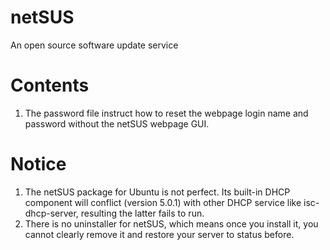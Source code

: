 # netSUS
An open source software update service

# Contents
1) The password file instruct how to reset the webpage login name and password without the netSUS webpage GUI.

# Notice
1) The netSUS package for Ubuntu is not perfect. Its built-in DHCP component will conflict (version 5.0.1) with other DHCP service like isc-dhcp-server, resulting the latter fails to run. 
2) There is no uninstaller for netSUS, which means once you install it, you cannot clearly remove it and restore your server to status before.
